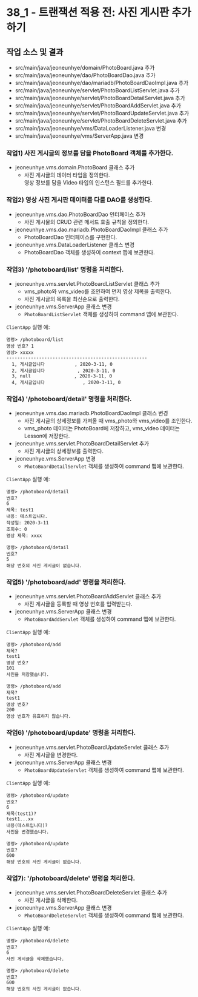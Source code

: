 # 38_1 - 트랜잭션 적용 전: 사진 게시판 추가하기

## 작업 소스 및 결과

- src/main/java/jeoneunhye/domain/PhotoBoard.java 추가
- src/main/java/jeoneunhye/dao/PhotoBoardDao.java 추가
- src/main/java/jeoneunhye/dao/mariadb/PhotoBoardDaoImpl.java 추가
- src/main/java/jeoneunhye/servlet/PhotoBoardListServlet.java 추가
- src/main/java/jeoneunhye/servlet/PhotoBoardDetailServlet.java 추가
- src/main/java/jeoneunhye/servlet/PhotoBoardAddServlet.java 추가
- src/main/java/jeoneunhye/servlet/PhotoBoardUpdateServlet.java 추가
- src/main/java/jeoneunhye/servlet/PhotoBoardDeleteServlet.java 추가
- src/main/java/jeoneunhye/vms/DataLoaderListener.java 변경
- src/main/java/jeoneunhye/vms/ServerApp.java 변경

### 작업1) 사진 게시글의 정보를 담을 PhotoBoard 객체를 추가한다.

- jeoneunhye.vms.domain.PhotoBoard 클래스 추가
    - 사진 게시글의 데이터 타입을 정의한다.  
       영상 정보를 담을 Video 타입의 인스턴스 필드를 추가한다.

### 작업2) 영상 사진 게시판 데이터를 다룰 DAO를 생성한다.

- jeoneunhye.vms.dao.PhotoBoardDao 인터페이스 추가
    - 사진 게시물의 CRUD 관련 메서드 호출 규칙을 정의한다.
- jeoneunhye.vms.dao.mariadb.PhotoBoardDaoImpl 클래스 추가
    - PhotoBoardDao 인터페이스를 구현한다.
- jeoneunhye.vms.DataLoaderListener 클래스 변경
    - PhotoBoardDao 객체를 생성하여 context 맵에 보관한다.

### 작업3) '/photoboard/list' 명령을 처리한다.

- jeoneunhye.vms.servlet.PhotoBoardListServlet 클래스 추가
    - vms_photo와 vms_video를 조인하여 먼저 영상 제목을 출력한다.
    - 사진 게시글의 목록을 최신순으로 출력한다.
- jeoneunhye.vms.ServerApp 클래스 변경
    - `PhotoBoardListServlet` 객체를 생성하여 command 맵에 보관한다.

`ClientApp` 실행 예:

```
명령> /photoboard/list
영상 번호? 1
영상> xxxxx
----------------------------------------------------
  1, 게시글입니다           , 2020-3-11, 0
  2, 게시글입니다            , 2020-3-11, 0
  3, null                , 2020-3-11, 0
  4, 게시글입니다              , 2020-3-11, 0
```

### 작업4) '/photoboard/detail' 명령을 처리한다.

- jeoneunhye.vms.dao.mariadb.PhotoBoardDaoImpl 클래스 변경
    - 사진 게시글의 상세정보를 가져올 때 vms_photo와 vms_video를 조인한다.
    - vms_photo 데이터는 PhotoBoard에 저장하고, vms_video 데이터는 Lesson에 저장한다. 
- jeoneunhye.vms.servlet.PhotoBoardDetailServlet 추가
    - 사진 게시글의 상세정보를 출력한다.
- jeoneunhye.vms.ServerApp 변경
    - `PhotoBoardDetailServlet` 객체를 생성하여 command 맵에 보관한다.

`ClientApp` 실행 예:

```
명령> /photoboard/detail
번호?
6
제목: test1
내용: 테스트입니다.
작성일: 2020-3-11
조회수: 0
영상 제목: xxxx

명령> /photoboard/detail
번호?
5
해당 번호의 사진 게시글이 없습니다.
```

### 작업5) '/photoboard/add' 명령을 처리한다.

- jeoneunhye.vms.servlet.PhotoBoardAddServlet 클래스 추가
    - 사진 게시글을 등록할 때 영상 번호를 입력받는다.
- jeoneunhye.vms.ServerApp 클래스 변경
    - `PhotoBoardAddServlet` 객체를 생성하여 command 맵에 보관한다.

`ClientApp` 실행 예:

```
명령> /photoboard/add
제목?
test1
영상 번호?
101
사진을 저장했습니다.

명령> /photoboard/add
제목?
test1
영상 번호?
200
영상 번호가 유효하지 않습니다.
```

### 작업6) '/photoboard/update' 명령을 처리한다.

- jeoneunhye.vms.servlet.PhotoBoardUpdateServlet 클래스 추가
    - 사진 게시글을 변경한다. 
- jeoneunhye.vms.ServerApp 클래스 변경
    - `PhotoBoardUpdateServlet` 객체를 생성하여 command 맵에 보관한다.

`ClientApp` 실행 예:

```
명령> /photoboard/update
번호?
6
제목(test1)?
test1...xx
내용(테스트입니다)?
사진을 변경했습니다.

명령> /photoboard/update
번호?
600
해당 번호의 사진 게시글이 없습니다.
```

### 작업7): '/photoboard/delete' 명령을 처리한다.

- jeoneunhye.vms.servlet.PhotoBoardDeleteServlet 클래스 추가
    - 사진 게시글을 삭제한다. 
- jeoneunhye.vms.ServerApp 클래스 변경
    - `PhotoBoardDeleteServlet` 객체를 생성하여 command 맵에 보관한다.

`ClientApp` 실행 예:

```
명령> /photoboard/delete
번호?
6
사진 게시글을 삭제했습니다.

명령> /photoboard/delete
번호?
600
해당 번호의 사진 게시글이 없습니다.
```